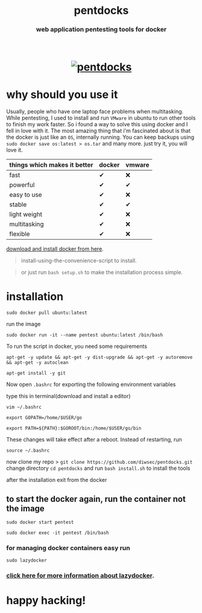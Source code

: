 <h1 align="center">pentdocks</h1>
<h3 align="center">web application pentesting tools for docker</h3>

<h1 align="center">
  <br>
  <a href="https://github.com/diwsec/pentdocks"><img src="https://img.wonderhowto.com/img/86/00/63617929688035/0/create-reusable-burner-os-with-docker-part-2-customizing-our-hacking-container.1280x600.jpg" alt="pentdocks"></a>
  <br>
</h1>

# why should you use it

Usually, people who have one laptop face problems when multitasking. While pentesting, I used to install and run `VMware` in ubuntu to run other tools to finish my work faster. So i found a way to solve this using docker and I fell in love with it. The most amazing thing that i'm fascinated about is that the docker is just like an `OS`, internally running. You can keep backups using `sudo docker save os:latest > os.tar` and many more. just try it, you will love it.



|                  things which makes it better              | docker  |vmware|
|------------------------------------------------------------|---|---|
| fast                                                       | ✔ | ❌ |
| powerful                                                   | ✔ | ✔ |         
| easy to use                                                | ✔ | ❌ |
| stable                                                     | ✔ | ✔ |
| light weight                                               | ✔ | ❌ |
| multitasking                                               | ✔ | ❌ |
| flexible                                                   | ✔ | ❌ |

[download and install docker from here](https://docs.docker.com/engine/install/ubuntu/#install-using-the-convenience-script).
> install-using-the-convenience-script to install.

> or just run `bash setup.sh` to make the installation process simple.

# installation

```
sudo docker pull ubuntu:latest
```
run the image

```
sudo docker run -it --name pentest ubuntu:latest /bin/bash
```
To run the script in docker, you need some requirements
```
apt-get -y update && apt-get -y dist-upgrade && apt-get -y autoremove && apt-get -y autoclean
```
```
apt-get install -y git
```

Now open `.bashrc` for exporting the following environment variables
 
type this in terminal(download and install a editor)

```
vim ~/.bashrc
```
```
export GOPATH=/home/$USER/go
```
```
export PATH=${PATH}:$GOROOT/bin:/home/$USER/go/bin
```

These changes will take effect after a reboot. Instead of restarting, run 
```
source ~/.bashrc
```

now clone my repo > `git clone https://github.com/diwsec/pentdocks.git` change directory `cd pentdocks` and run `bash install.sh` to install the tools

after the installation exit from the docker

## to start the docker again, run the container not the image
```
sudo docker start pentest
```

```
sudo docker exec -it pentest /bin/bash
```
### for managing docker containers easy run

```
sudo lazydocker
```
### [click here for more information about lazydocker](https://github.com/jesseduffield/lazydocker.git).

# happy hacking!
